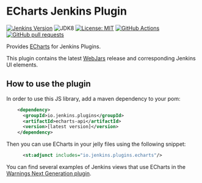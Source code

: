 # ECharts Jenkins Plugin

[![Jenkins Version](https://img.shields.io/badge/Jenkins-2.138.4-green.svg?label=min.%20Jenkins)](https://jenkins.io/download/)
![JDK8](https://img.shields.io/badge/jdk-8-yellow.svg?label=min.%20JDK)
[![License: MIT](https://img.shields.io/badge/license-MIT-yellow.svg)](https://opensource.org/licenses/MIT)
[![GitHub Actions](https://github.com/jenkins/echarts-api-plugin/workflows/GitHub%20Actions/badge.svg)](https://github.com/uhafner/echarts-api-plugin/actions)
[![GitHub pull requests](https://img.shields.io/github/issues-pr/jenkins/echarts-api-plugin.svg)](https://github.com/uhafner/echarts-api-plugin/pulls)

Provides [ECharts](https://echarts.apache.org/en/index.html) for Jenkins Plugins.

This plugin contains the latest [WebJars](https://www.webjars.org) release and corresponding Jenkins UI elements. 

## How to use the plugin

In order to use this JS library, add a maven dependency to your pom:
```xml
    <dependency>
      <groupId>io.jenkins.plugins</groupId>
      <artifactId>echarts-api</artifactId>
      <version>[latest version]</version>
    </dependency>
```

Then you can use ECharts in your jelly files using the following snippet:
```xml
      <st:adjunct includes="io.jenkins.plugins.echarts"/>
```
 
You can find several examples of Jenkins views that use ECharts in the 
[Warnings Next Generation plugin](https://github.com/jenkinsci/warnings-ng-plugin).


